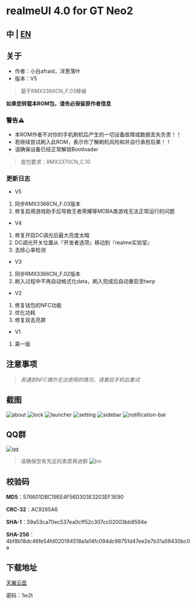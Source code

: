 # realmeUI 4.0 for GT Neo2

## 中 | [EN](EN.md)

## 关于
- 作者：小白afraid，洋葱落叶
- 版本：V5
> 基于RMX3366CN_F.03移植

**如果您转载本ROM包，请务必保留原作者信息**

### 警告⚠️
- 本ROM作者不对你的手机刷机后产生的一切设备故障或数据丢失负责！！
- 若继续尝试刷入此ROM，表示你了解刷机风险和并自行承担后果！！
- 请确保设备已经正常解锁Bootloader

> 底包要求：RMX3370CN_C.10

### 更新日志
- V5
1. 同步RMX3366CN_F.03版本
2. 修复启用游戏助手后导致王者荣耀等MOBA类游戏无法正常运行的问题

- V4
1. 修复开启DC调光后最大亮度太暗
2. DC调光开关位置从『开发者选项』移动到『realme实验室』
3. 去除心率检测

- V3
1. 同步RMX3366CN_F.02版本
2. 刷入过程中不再自动格式化data，刷入完成后自动重启至twrp

- V2
1. 修复钱包的NFC功能
2. 优化功耗
3. 修复双击亮屏

- V1
1. 第一版

## 注意事项
> *若遇到NFC偶尔无法使用的情况，请重启手机后重试*

## 截图
![about](0.jpg)
![lock](1.jpg)
![launcher](2.jpg)
![setting](3.jpg)
![sidebar](4.jpg)
![notification-bar](5.jpg)

## QQ群
![qq](realme_ycly.png)

> 请确保您有充足的素质再进群
![tm](sb.png)

## 校验码

**MD5**：576601DBC19EE4F56D303E3203EF3E90

**CRC-32**：AC9265A6

**SHA-1**：59a53ca70ec537ea0cff52c307cc02003bb9594e

**SHA-256**：4bf8b18dc46fe54fd020194518a1a14fc094dc98751d47ee2e7b31a59430bc0a

## 下载地址
[天翼云盘](https://cloud.189.cn/t/7fMZziruAfAz)

密码：1w2t
